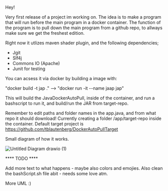 Hey! 

Very first release of a project im working on. The idea is to make a program that will run before the main program in a docker container. The function of the program is to pull down the main program from a github repo, to allways make sure we get the freshest edition.

Right now it utlizes maven shader plugin, and the following dependencies;

* Jgit
* Slf4j
* Commons IO (Apache)
* Junit for testing

You can acsess it via docker by building a image with:

"docker build -t jap ." --> "docker run -it --name jaap jap"

This will build the JavaDockerAutoPull, inside of the container, and run a bashscript to run it, and build/run the JAR from target-repo.

Remember to edit paths and folder names in the app.java, and from what repo it should download! Currently creating a folder /app/target-repo inside the container. Default target project is https://github.com/tblautenberg/DockerAutoPullTarget

Small diagram of how it works.


![Untitled Diagram drawio (1)](https://github.com/tblautenberg/DockerAutoPullAlpha/assets/109878505/b9e5fb3b-8972-419e-b01c-11a0810e7aa3)



**** TODO ****

Add more text to what happens - maybe also colors and emojies. Also clean the bashScript.sh file abit - needs some love atm.

More UML :)
